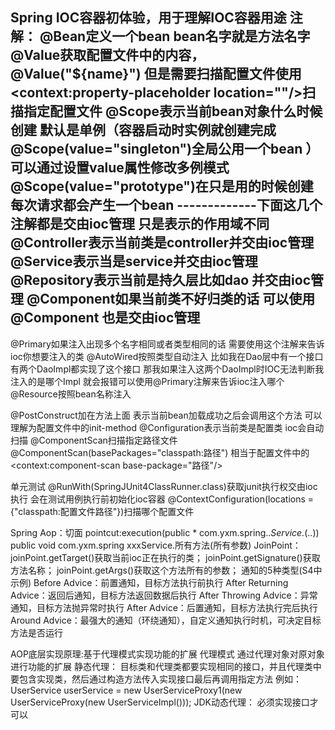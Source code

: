 Spring IOC容器初体验，用于理解IOC容器用途
注解：
@Bean定义一个bean bean名字就是方法名字
@Value获取配置文件中的内容，@Value("${name}") 但是需要扫描配置文件使用<context:property-placeholder location=""/>扫描指定配置文件
@Scope表示当前bean对象什么时候创建  默认是单例（容器启动时实例就创建完成@Scope(value="singleton")全局公用一个bean ）可以通过设置value属性修改多例模式@Scope(value="prototype")在只是用的时候创建 每次请求都会产生一个bean
-------------下面这几个注解都是交由ioc管理 只是表示的作用域不同
@Controller表示当前类是controller并交由ioc管理
@Service表示当是service并交由ioc管理
@Repository表示当前是持久层比如dao 并交由ioc管理
@Component如果当前类不好归类的话 可以使用@Component 也是交由ioc管理
-------------
@Primary如果注入出现多个名字相同或者类型相同的话  需要使用这个注解来告诉ioc你想要注入的类
@AutoWired按照类型自动注入 比如我在Dao层中有一个接口  有两个DaoImpl都实现了这个接口 那我如果注入这两个DaoImpl时IOC无法判断我注入的是哪个Impl 就会报错可以使用@Primary注解来告诉ioc注入哪个
@Resource按照bean名称注入

@PostConstruct加在方法上面  表示当前bean加载成功之后会调用这个方法  可以理解为配置文件中的init-method
@Configuration表示当前类是配置类 ioc会自动扫描
@ComponentScan扫描指定路径文件@ComponentScan(basePackages="classpath:路径") 相当于配置文件中的<context:component-scan base-package="路径"/>

单元测试
@RunWith(SpringJUnit4ClassRunner.class)获取junit执行权交由ioc执行 会在测试用例执行前初始化ioc容器
@ContextConfiguration(locations = {"classpath:配置文件路径"})扫描哪个配置文件

Spring Aop：切面
pointcut:execution(public * com.yxm.spring..*Service.*(..))
                   public void com.yxm.spring xxxService.所有方法(所有参数)
JoinPoint： joinPoint.getTarget()获取当前ioc正在执行的类；
            joinPoint.getSignature()获取方法名称；
            joinPoint.getArgs()获取这个方法所有的参数；
通知的5种类型(S4中示例)
Before Advice：前置通知，目标方法执行前执行
After Returning Advice：返回后通知，目标方法返回数据后执行
After Throwing Advice：异常通知，目标方法抛异常时执行
After Advice：后置通知，目标方法执行完后执行
Around Advice：最强大的通知（环绕通知），自定义通知执行时机，可决定目标方法是否运行

AOP底层实现原理:基于代理模式实现功能的扩展
代理模式
  通过代理对象对原对象进行功能的扩展
静态代理：
  目标类和代理类都要实现相同的接口，并且代理类中要包含实现类，然后通过构造方法传入实现接口最后再调用指定方法
  例如：UserService userService = new UserServiceProxy1(new UserServiceProxy(new UserServiceImpl()));
JDK动态代理：
  必须实现接口才可以
